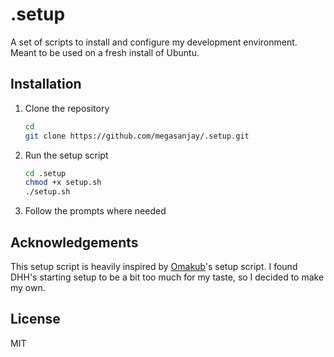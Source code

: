 # .setup

A set of scripts to install and configure my development environment. Meant to be used on a fresh install of Ubuntu.

## Installation

1. Clone the repository

   ```bash
   cd
   git clone https://github.com/megasanjay/.setup.git
   ```

2. Run the setup script

   ```bash
   cd .setup
   chmod +x setup.sh
   ./setup.sh
   ```

3. Follow the prompts where needed

## Acknowledgements

This setup script is heavily inspired by [Omakub](https://github.com/basecamp/omakub)'s setup script. I found DHH's starting setup to be a bit too much for my taste, so I decided to make my own.

## License

MIT
